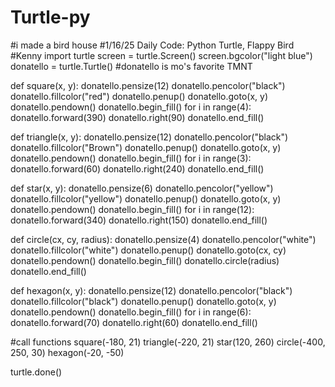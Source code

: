 # Turtle-py
#i made a bird house
#1/16/25 Daily Code: Python Turtle, Flappy Bird
#Kenny 
import turtle
screen = turtle.Screen()
screen.bgcolor("light blue") 
donatello = turtle.Turtle() #donatello is mo's favorite TMNT

def square(x, y):
    donatello.pensize(12)
    donatello.pencolor("black")
    donatello.fillcolor("red")
    donatello.penup()
    donatello.goto(x, y)
    donatello.pendown()
    donatello.begin_fill()
    for i in range(4): 
        donatello.forward(390) 
        donatello.right(90)
    donatello.end_fill()

def triangle(x, y):
    donatello.pensize(12)
    donatello.pencolor("black")
    donatello.fillcolor("Brown")
    donatello.penup()
    donatello.goto(x, y)
    donatello.pendown()
    donatello.begin_fill()
    for i in range(3): 
        donatello.forward(60) 
        donatello.right(240)
    donatello.end_fill()

def star(x, y):
    donatello.pensize(6)
    donatello.pencolor("yellow")
    donatello.fillcolor("yellow")
    donatello.penup()
    donatello.goto(x, y)
    donatello.pendown()
    donatello.begin_fill()
    for i in range(12):
        donatello.forward(340)
        donatello.right(150)
    donatello.end_fill()

def circle(cx, cy, radius):
    donatello.pensize(4)
    donatello.pencolor("white")
    donatello.fillcolor("white")
    donatello.penup()
    donatello.goto(cx, cy)
    donatello.pendown()
    donatello.begin_fill()
    donatello.circle(radius)
    donatello.end_fill()
    
def hexagon(x, y):
    donatello.pensize(12)
    donatello.pencolor("black")
    donatello.fillcolor("black")
    donatello.penup()
    donatello.goto(x, y)
    donatello.pendown()
    donatello.begin_fill()
    for i in range(6): 
        donatello.forward(70) 
        donatello.right(60)
    donatello.end_fill()

#call functions
square(-180, 21)
triangle(-220, 21)
star(120, 260)
circle(-400, 250, 30)
hexagon(-20, -50)

turtle.done()
